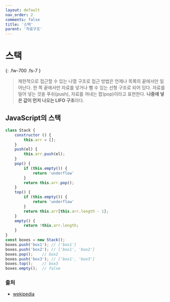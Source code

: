 ```yaml
---
layout: default
nav_order: 2
comments: false 
title: '스택'
parent: '자료구조'
---
```


# 스택
{: .fw-700 .fs-7 }

> 제한적으로 접근할 수 있는 나열 구조로 접근 방법은 언제나 목록의 끝에서만 일어난다. 한 쪽 끝에서만 자료를 넣거나 뺄 수 있는 선형 구조로 되어 있다. 자료를 밀어 넣는 것을 푸쉬(push), 자료를 꺼내는 팝(pop)이라고 표현한다. **나중에 넣은 값이 먼저 나오는 LIFO 구조**이다.

## JavaScript의 스택

```js
class Stack {
    constructor () {
        this.arr = [];
    }
    push(el) {
        this.arr.push(el);
    }
    pop() {
        if (this.empty()) {
            return 'underflow'
        }
        return this.arr.pop();
    }
    top() {
        if (this.empty()) {
            return 'underflow'
        }
        return this.arr[this.arr.length - 1];
    }
    empty() {
        return !this.arr.length;
    }
}
const boxes = new Stack();
boxes.push('box1'); // ['box1']
boxes.push('box2'); // ['box1', 'box2']
boxes.pop();    // box2
boxes.push('box3'); // ['box1', 'box3']
boxes.top();    // box3
boxes.empty();  // false
```

### 출처

- [wekipedia](https://ko.wikipedia.org/wiki/%EC%8A%A4%ED%83%9D)